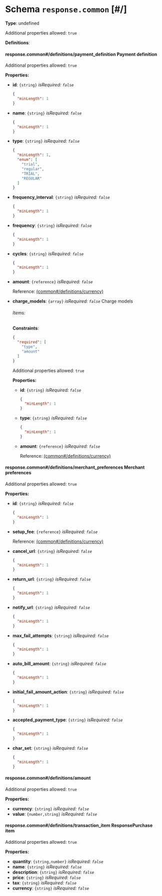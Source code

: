 # Schema  `response.common`  [#/]


**Type**: undefined





Additional properties allowed: `true`


**Definitions**:

#### response.common#/definitions/payment_definition Payment definition





<a name="/definitions/payment_definition"/>





Additional properties allowed: `true`


**Properties:**


 - **id**: `{string}` *isRequired: `false`* 
    ```json
    {
      "minLength": 1
    }
    ```
    
 - **name**: `{string}` *isRequired: `false`* 
    ```json
    {
      "minLength": 1
    }
    ```
    
 - **type**: `{string}` *isRequired: `false`* 
    ```json
    {
      "minLength": 1,
      "enum": [
        "trial",
        "regular",
        "TRIAL",
        "REGULAR"
      ]
    }
    ```
    
 - **frequency_interval**: `{string}` *isRequired: `false`* 
    ```json
    {
      "minLength": 1
    }
    ```
    
 - **frequency**: `{string}` *isRequired: `false`* 
    ```json
    {
      "minLength": 1
    }
    ```
    
 - **cycles**: `{string}` *isRequired: `false`* 
    ```json
    {
      "minLength": 1
    }
    ```
    
 - **amount**: `{reference}` *isRequired: `false`* 
    
    Reference: <a href="common.md#/definitions/currency">  (common#/definitions/currency)</a>
    
 - **charge_models**: `{array}` *isRequired: `false`* Charge models
    
    <a name="/definitions/payment_definition/properties/charge_models"/>
    
    
    
    
    ###### Items:
    
    
    <a name="/definitions/payment_definition/properties/charge_models/items"/>
    
    
    
    
    
    **Constraints**:
    
    ```json
    {
      "required": [
        "type",
        "amount"
      ]
    }
    ```
    
    
    Additional properties allowed: `true`
    
    
    **Properties:**
    
    
     - **id**: `{string}` *isRequired: `false`* 
        ```json
        {
          "minLength": 1
        }
        ```
        
     - **type**: `{string}` *isRequired: `false`* 
        ```json
        {
          "minLength": 1
        }
        ```
        
     - **amount**: `{reference}` *isRequired: `false`* 
        
        Reference: <a href="common.md#/definitions/currency">  (common#/definitions/currency)</a>
        
    

#### response.common#/definitions/merchant_preferences Merchant preferences





<a name="/definitions/merchant_preferences"/>





Additional properties allowed: `true`


**Properties:**


 - **id**: `{string}` *isRequired: `false`* 
    ```json
    {
      "minLength": 1
    }
    ```
    
 - **setup_fee**: `{reference}` *isRequired: `false`* 
    
    Reference: <a href="common.md#/definitions/currency">  (common#/definitions/currency)</a>
    
 - **cancel_url**: `{string}` *isRequired: `false`* 
    ```json
    {
      "minLength": 1
    }
    ```
    
 - **return_url**: `{string}` *isRequired: `false`* 
    ```json
    {
      "minLength": 1
    }
    ```
    
 - **notify_url**: `{string}` *isRequired: `false`* 
    ```json
    {
      "minLength": 1
    }
    ```
    
 - **max_fail_attempts**: `{string}` *isRequired: `false`* 
    ```json
    {
      "minLength": 1
    }
    ```
    
 - **auto_bill_amount**: `{string}` *isRequired: `false`* 
    ```json
    {
      "minLength": 1
    }
    ```
    
 - **initial_fail_amount_action**: `{string}` *isRequired: `false`* 
    ```json
    {
      "minLength": 1
    }
    ```
    
 - **accepted_payment_type**: `{string}` *isRequired: `false`* 
    ```json
    {
      "minLength": 1
    }
    ```
    
 - **char_set**: `{string}` *isRequired: `false`* 
    ```json
    {
      "minLength": 1
    }
    ```
    

#### response.common#/definitions/amount 





<a name="/definitions/amount"/>





Additional properties allowed: `true`


**Properties:**


 - **currency**: `{string}` *isRequired: `false`* 
 - **value**: `{number,string}` *isRequired: `false`* 

#### response.common#/definitions/transaction_item ResponsePurchase item





<a name="/definitions/transaction_item"/>





Additional properties allowed: `true`


**Properties:**


 - **quantity**: `{string,number}` *isRequired: `false`* 
 - **name**: `{string}` *isRequired: `false`* 
 - **description**: `{string}` *isRequired: `false`* 
 - **price**: `{string}` *isRequired: `false`* 
 - **tax**: `{string}` *isRequired: `false`* 
 - **currency**: `{string}` *isRequired: `false`* 
